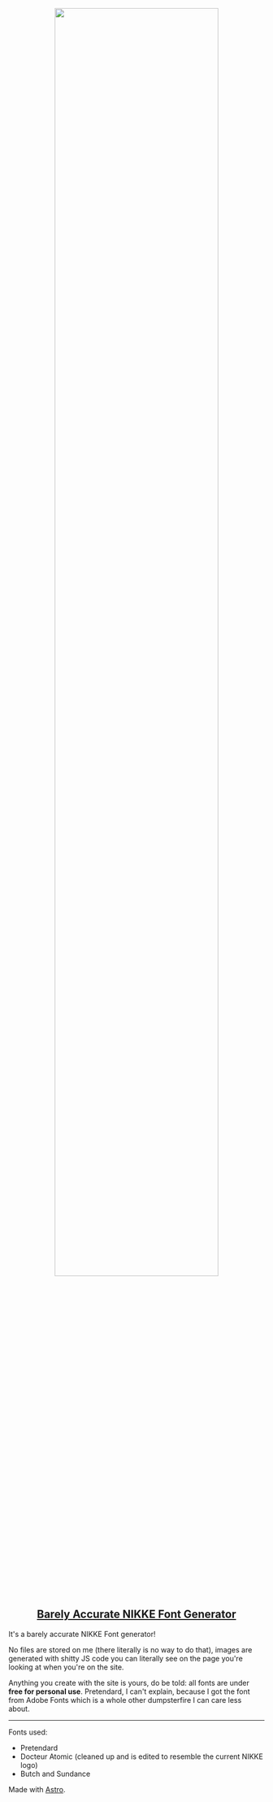 <p align="center"><img width="80%" src="https://github.com/skuqre/nikke-font-generator/assets/74248935/436f4148-b44f-4ee6-b17a-1fae35b49646" /></p>

<a href="https://skuqre.github.io/nikke-font-generator"><h2 align="center">Barely Accurate NIKKE Font Generator</h2></a>

It's a barely accurate NIKKE Font generator!

No files are stored on me (there literally is no way to do that), images are generated with shitty JS code you can literally see on the page you're looking at when you're on the site.

Anything you create with the site is yours, do be told: all fonts are under **free for personal use**. Pretendard, I can't explain, because I got the font from Adobe Fonts which is a whole other dumpsterfire I can care less about.

---

Fonts used:
- Pretendard
- Docteur Atomic (cleaned up and is edited to resemble the current NIKKE logo)
- Butch and Sundance

Made with [Astro](astro.build).